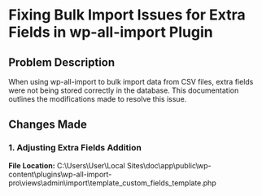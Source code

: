 # Fixing Bulk Import Issues for Extra Fields in wp-all-import Plugin


## Problem Description
When using wp-all-import to bulk import data from CSV files, extra fields were not being stored correctly in the database. This documentation outlines the modifications made to resolve this issue.

## Changes Made
### 1. Adjusting Extra Fields Addition
<b>File Location:</b> C:\Users\User\Local Sites\doc\app\public\wp-content\plugins\wp-all-import-pro\views\admin\import\template\_custom_fields_template.php


